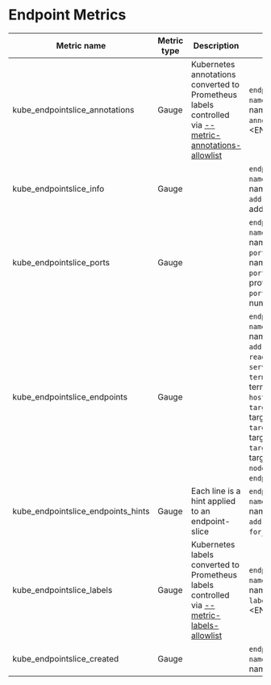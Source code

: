 # Endpoint Metrics

| Metric name                    | Metric type | Description                                                                                                               | Labels/tags                                                                                                                                                                                                                                                                                                                                                                                                                                                                                                                                                                     | Status       |
| ------------------------------ | ----------- | ------------------------------------------------------------------------------------------------------------------------- | ------------------------------------------------------------------------------------------------------------------------------------------------------------------------------------------------------------------------------------------------------------------------------------------------------------------------------------------------------------------------------------------------------------------------------------------------------------------------------------------------------------------------------------------------------------------------------- | ------------ |
| kube_endpointslice_annotations | Gauge       | Kubernetes annotations converted to Prometheus labels controlled via [--metric-annotations-allowlist](../../developer/cli-arguments.md) | `endpointslice`=&lt;endpointslice-name&gt; <br> `namespace`=&lt;endpointslice-namespace&gt; <br> `annotation_ENDPOINTSLICE_ANNOTATION`=&lt;ENDPOINTSLICE_ANNOTATION&gt;                                                                                                                                                                                                                                                                                                                                                                                                         | EXPERIMENTAL |
| kube_endpointslice_info        | Gauge       |                                                                                                                           | `endpointslice`=&lt;endpointslice-name&gt; <br> `namespace`=&lt;endpointslice-namespace&gt; <br> `addresstype`=&lt;endpointslice-addresstype&gt;                                                                                                                                                                                                                                                                                                                                                                                                                                                                                   | EXPERIMENTAL |
| kube_endpointslice_ports       | Gauge       |                                                                                                                           | `endpointslice`=&lt;endpointslice-name&gt; <br> `namespace`=&lt;endpointslice-namespace&gt; <br> `port_name`=&lt;endpointslice-port-name&gt; <br> `port_protocol`=&lt;endpointslice-port-protocol&gt; <br> `port_number`=&lt;endpointslice-port-number&gt;                                                                                                                                                                                                                                                                                                                      | EXPERIMENTAL |
| kube_endpointslice_endpoints   | Gauge       |                                                                                                                           | `endpointslice`=&lt;endpointslice-name&gt; <br> `namespace`=&lt;endpointslice-namespace&gt;  <br> `address`=&lt;endpointslice-address&gt; <br> `ready`=&lt;endpointslice-ready&gt; <br> `serving`=&lt;endpointslice-serving&gt; <br> `terminating`=&lt;endpointslice-terminating&gt; <br> `hostname`=&lt;endpointslice-hostname&gt; <br> `targetref_kind`=&lt;endpointslice-targetref-kind&gt; <br> `targetref_name`=&lt;endpointslice-targetref-name&gt; <br> `targetref_namespace`=&lt;endpointslice-targetref-namespace&gt; <br> `nodename`=&lt;endpointslice-nodename&gt; <br> `endpoint_zone`=&lt;endpointslice-zone&gt; | EXPERIMENTAL |
| kube_endpointslice_endpoints_hints   | Gauge       |  Each line is a hint applied to an endpoint-slice                                                                   | `endpointslice`=&lt;endpointslice-name&gt; <br> `namespace`=&lt;endpointslice-namespace&gt; <br> `address`=&lt;endpointslice-address[0]&gt;  <br> `for_zone`=&lt;endpointslice-hint&gt; | EXPERIMENTAL |
| kube_endpointslice_labels      | Gauge       | Kubernetes labels converted to Prometheus labels controlled via [--metric-labels-allowlist](../../developer/cli-arguments.md)           | `endpointslice`=&lt;endpointslice-name&gt; <br> `namespace`=&lt;endpointslice-namespace&gt; <br> `label_ENDPOINTSLICE_LABEL`=&lt;ENDPOINTSLICE_LABEL&gt;                                                                                                                                                                                                                                                                                                                                                                                                                        | EXPERIMENTAL |
| kube_endpointslice_created     | Gauge       |                                                                                                                           | `endpointslice`=&lt;endpointslice-name&gt; <br> `namespace`=&lt;endpointslice-namespace&gt;                                                                                                                                                                                                                                                                                                                                                                                                                                                                                     | EXPERIMENTAL |
